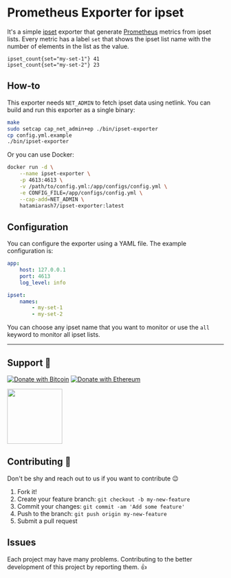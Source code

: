 # Prometheus Exporter for ipset

It's a simple [ipset](https://linux.die.net/man/8/ipset) exporter that generate [Prometheus](https://prometheus.io/) metrics from ipset lists. Every metric has a label `set` that shows the ipset list name with the number of elements in the list as the value.

```text
ipset_count{set="my-set-1"} 41
ipset_count{set="my-set-2"} 23
```

## How-to

This exporter needs `NET_ADMIN` to fetch ipset data using netlink. You can build and run this exporter as a single binary:

```bash
make
sudo setcap cap_net_admin+ep ./bin/ipset-exporter
cp config.yml.example
./bin/ipset-exporter
```

Or you can use Docker:

```bash
docker run -d \
    --name ipset-exporter \
    -p 4613:4613 \
    -v /path/to/config.yml:/app/configs/config.yml \
    -e CONFIG_FILE=/app/configs/config.yml \
    --cap-add=NET_ADMIN \
    hatamiarash7/ipset-exporter:latest
```

## Configuration

You can configure the exporter using a YAML file. The example configuration is:

```yaml
app:
    host: 127.0.0.1
    port: 4613
    log_level: info

ipset:
    names:
        - my-set-1
        - my-set-2
```

You can choose any ipset name that you want to monitor or use the `all` keyword to monitor all ipset lists.

---

## Support 💛

[![Donate with Bitcoin](https://img.shields.io/badge/Bitcoin-bc1qmmh6vt366yzjt3grjxjjqynrrxs3frun8gnxrz-orange)](https://donatebadges.ir/donate/Bitcoin/bc1qmmh6vt366yzjt3grjxjjqynrrxs3frun8gnxrz) [![Donate with Ethereum](https://img.shields.io/badge/Ethereum-0x0831bD72Ea8904B38Be9D6185Da2f930d6078094-blueviolet)](https://donatebadges.ir/donate/Ethereum/0x0831bD72Ea8904B38Be9D6185Da2f930d6078094)

<div><a href="https://payping.ir/@hatamiarash7"><img src="https://cdn.payping.ir/statics/Payping-logo/Trust/blue.svg" height="128" width="128"></a></div>

## Contributing 🤝

Don't be shy and reach out to us if you want to contribute 😉

1. Fork it!
2. Create your feature branch: `git checkout -b my-new-feature`
3. Commit your changes: `git commit -am 'Add some feature'`
4. Push to the branch: `git push origin my-new-feature`
5. Submit a pull request

## Issues

Each project may have many problems. Contributing to the better development of this project by reporting them. 👍
